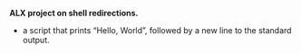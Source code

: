 **ALX project on shell redirections.**
- a script that prints “Hello, World”, followed by a new line to the standard output.
